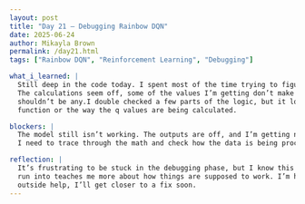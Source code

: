 ```yaml
---
layout: post  
title: "Day 21 – Debugging Rainbow DQN"  
date: 2025-06-24  
author: Mikayla Brown  
permalink: /day21.html  
tags: ["Rainbow DQN", "Reinforcement Learning", "Debugging"]

what_i_learned: |
  Still deep in the code today. I spent most of the time trying to figure out what’s going wrong with the Rainbow DQN model.  
  The calculations seem off, some of the values I’m getting don’t make sense, and I’m even seeing negative numbers where I dont think there  
  shouldn’t be any.I double checked a few parts of the logic, but it looks like something deeper might be wrong, maybe in the reward 
  function or the way the q values are being calculated.

blockers: |
  The model still isn’t working. The outputs are off, and I’m getting negative numbers that break the expected behavior.  
  I need to trace through the math and check how the data is being processed.

reflection: |
  It’s frustrating to be stuck in the debugging phase, but I know this is part of working with complex models. Each issue I  
  run into teaches me more about how things are supposed to work. I’m hoping that with a bit more digging and maybe some  
  outside help, I’ll get closer to a fix soon.
---
```



